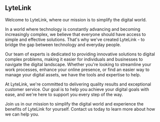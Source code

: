 ## LyteLink
Welcome to LyteLink, where our mission is to simplify the digital world.

In a world where technology is constantly advancing and becoming increasingly complex, we believe that everyone should have access to simple and effective solutions. That's why we've created LyteLink - to bridge the gap between technology and everyday people.

Our team of experts is dedicated to providing innovative solutions to digital complex problems, making it easier for individuals and businesses to navigate the digital landscape. Whether you're looking to streamline your work processes, enhance your online presence, or find an easier way to manage your digital assets, we have the tools and expertise to help.

At LyteLink, we're committed to delivering quality results and exceptional customer service. Our goal is to help you achieve your digital goals with ease, and we're here to support you every step of the way.

Join us in our mission to simplify the digital world and experience the benefits of LyteLink for yourself. Contact us today to learn more about how we can help you.

<!--

**Here are some ideas to get you started:**

🙋‍♀️ A short introduction - what is your organization all about?
🌈 Contribution guidelines - how can the community get involved?
👩‍💻 Useful resources - where can the community find your docs? Is there anything else the community should know?
🍿 Fun facts - what does your team eat for breakfast?
🧙 Remember, you can do mighty things with the power of [Markdown](https://docs.github.com/github/writing-on-github/getting-started-with-writing-and-formatting-on-github/basic-writing-and-formatting-syntax)
-->
